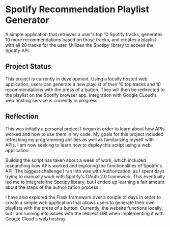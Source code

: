 # Spotify Recommendation Playlist Generator

A simple application that retrieves a user's top 10 Spotify tracks, generates 10 more recommendations based on those tracks, and creates a playlist with all 20 tracks for the user. Utilizes the Spotipy library to access the Spotify API.

## Project Status

This project is currently in development. Using a locally hosted web application, users can generate a new playlist of their 10 top tracks and 10 recommendations with the press of a button. They will then be redirected to the playlist on the Spotify browser app. Integration with Google CLoud's web hosting service is currently in progress.

## Reflection

This was initially a personal project I began in order to learn about how APIs worked and how to use them in my code. My goals for this project included refreshing my programming abilities as well as familarizing myself with APIs. I am now seeking to learn how to deploy this script using a web application.

Building the script has taken about a week of work, which included researching how APIs worked and exploring the functionalities of Spotify's API. The biggest challenge I ran into was with Authorization, as I spent days trying to manually work with Spotify's OAuth 2.0 framework. This eventually led me to integrate the Spotipy library, but I ended up learning a fair amount about the steps of the authorization process.

I have also explored the Flask framework over a couple of days in order to create a simple web application that allows users to generate their own playlists with the press of a button. Currently, the website functions locally, but I am running into issues with the redirect URI when implementing it with Google Cloud's web hosting.